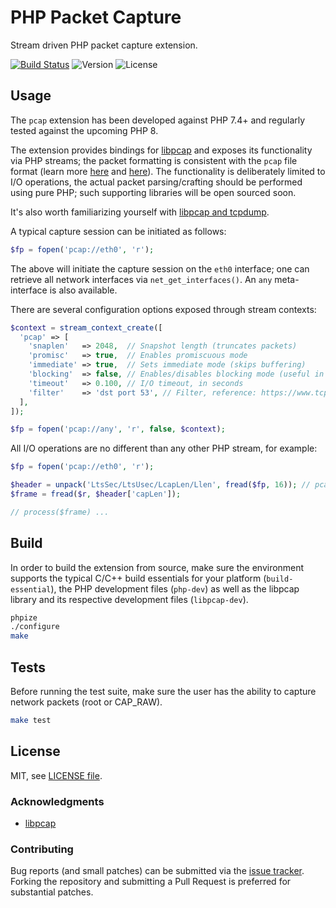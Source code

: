 # PHP Packet Capture

Stream driven PHP packet capture extension.

[![Build Status](https://travis-ci.com/rtckit/php-pcap-ext.svg?branch=master)](https://travis-ci.com/rtckit/php-pcap-ext) ![Version](https://img.shields.io/badge/version-v0.6.0-green) ![License](https://img.shields.io/badge/license-MIT-blue)

## Usage

The `pcap` extension has been developed against PHP 7.4+ and regularly tested against the upcoming PHP 8.

The extension provides bindings for [libpcap](https://github.com/the-tcpdump-group/libpcap) and exposes its functionality via PHP streams; the packet formatting is consistent with the `pcap` file format (learn more [here](https://wiki.wireshark.org/Development/LibpcapFileFormat) and [here](https://formats.kaitai.io/pcap/index.html)). The functionality is deliberately limited to I/O operations, the actual packet parsing/crafting should be performed using pure PHP; such supporting libraries will be open sourced soon.

It's also worth familiarizing yourself with [libpcap and tcpdump](https://www.tcpdump.org/index.html).

A typical capture session can be initiated as follows:

```php
$fp = fopen('pcap://eth0', 'r');
```

The above will initiate the capture session on the `eth0` interface; one can retrieve all network interfaces via `net_get_interfaces()`. An `any` meta-interface is also available.

There are several configuration options exposed through stream contexts:

```php
$context = stream_context_create([
  'pcap' => [
    'snaplen'   => 2048,  // Snapshot length (truncates packets)
    'promisc'   => true,  // Enables promiscuous mode
    'immediate' => true,  // Sets immediate mode (skips buffering)
    'blocking'  => false, // Enables/disables blocking mode (useful in stream_select loops)
    'timeout'   => 0.100, // I/O timeout, in seconds
    'filter'    => 'dst port 53', // Filter, reference: https://www.tcpdump.org/manpages/pcap-filter.7.html
  ],
]);

$fp = fopen('pcap://any', 'r', false, $context);
```

All I/O operations are no different than any other PHP stream, for example:

```php
$fp = fopen('pcap://eth0', 'r');

$header = unpack('LtsSec/LtsUsec/LcapLen/Llen', fread($fp, 16)); // pcap packet header, using local machine endianness
$frame = fread($r, $header['capLen']);

// process($frame) ...
```

## Build

In order to build the extension from source, make sure the environment supports the typical C/C++ build essentials for your platform (`build-essential`), the PHP development files (`php-dev`) as well as the libpcap library and its respective development files (`libpcap-dev`).

```sh
phpize
./configure
make
```

## Tests

Before running the test suite, make sure the user has the ability to capture network packets (root or CAP_RAW).

```sh
make test
```

## License

MIT, see [LICENSE file](LICENSE).

### Acknowledgments

* [libpcap](https://github.com/the-tcpdump-group/libpcap)

### Contributing

Bug reports (and small patches) can be submitted via the [issue tracker](https://github.com/rtckit/php-pcap-ext/issues). Forking the repository and submitting a Pull Request is preferred for substantial patches.
